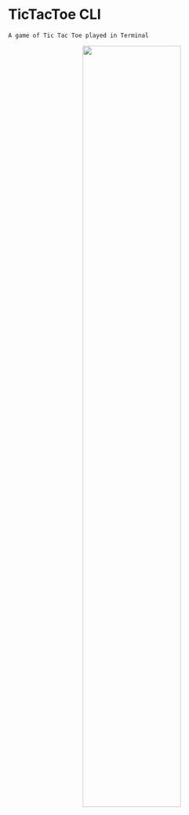 # TicTacToe CLI
    A game of Tic Tac Toe played in Terminal

<p align="center" width="100%">
    <img width="63%" src="https://user-images.githubusercontent.com/107719378/187657400-765af12f-8566-4919-829f-d5ef6f0777c6.gif">
</p>